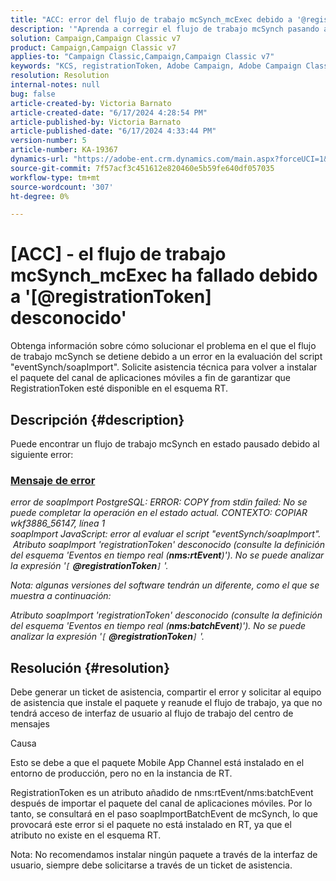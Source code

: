 ```yaml
---
title: "ACC: error del flujo de trabajo mcSynch_mcExec debido a '@registrationToken desconocido'"
description: '"Aprenda a corregir el flujo de trabajo mcSynch pasando al estado pausado debido a un error en la evaluación del script ''eventSynch/soapImport''".'
solution: Campaign,Campaign Classic v7
product: Campaign,Campaign Classic v7
applies-to: "Campaign Classic,Campaign,Campaign Classic v7"
keywords: "KCS, registrationToken, Adobe Campaign, Adobe Campaign Classic, ACC, mcSynch_mcExec flujo de trabajo falla, solución de problemas"
resolution: Resolution
internal-notes: null
bug: false
article-created-by: Victoria Barnato
article-created-date: "6/17/2024 4:28:54 PM"
article-published-by: Victoria Barnato
article-published-date: "6/17/2024 4:33:44 PM"
version-number: 5
article-number: KA-19367
dynamics-url: "https://adobe-ent.crm.dynamics.com/main.aspx?forceUCI=1&pagetype=entityrecord&etn=knowledgearticle&id=5a6593ab-c62c-ef11-840a-6045bd026b83"
source-git-commit: 7f57acf3c451612e820460e5b59fe640df057035
workflow-type: tm+mt
source-wordcount: '307'
ht-degree: 0%

---
```


# [ACC] - el flujo de trabajo mcSynch_mcExec ha fallado debido a &#39;[@registrationToken] desconocido&#39;


Obtenga información sobre cómo solucionar el problema en el que el flujo de trabajo mcSynch se detiene debido a un error en la evaluación del script &quot;eventSynch/soapImport&quot;. Solicite asistencia técnica para volver a instalar el paquete del canal de aplicaciones móviles a fin de garantizar que RegistrationToken esté disponible en el esquema RT.

## Descripción {#description}


Puede encontrar un flujo de trabajo mcSynch en estado pausado debido al siguiente error:



### <u>Mensaje de error</u>

*error de soapImport PostgreSQL: ERROR: COPY from stdin failed: No se puede completar la operación en el estado actual. CONTEXTO: COPIAR wkf3886_56147, línea 1
<br>soapImport JavaScript: error al evaluar el script &quot;eventSynch/soapImport&quot;.
<br> Atributo soapImport &#39;registrationToken&#39; desconocido (consulte la definición del esquema &#39;Eventos en tiempo real (<b>nms:rtEvent</b>)&#39;). No se puede analizar la expresión &#39;`[` <b>@registrationToken</b>`]` &#39;.*

*Nota: algunas versiones del software tendrán un diferente, como el que se muestra a continuación:*

*Atributo soapImport &#39;registrationToken&#39; desconocido (consulte la definición del esquema &#39;Eventos en tiempo real (<b>nms:batchEvent</b>)&#39;). No se puede analizar la expresión &#39;`[` <b>@registrationToken</b>`]` &#39;.*


## Resolución {#resolution}


Debe generar un ticket de asistencia, compartir el error y solicitar al equipo de asistencia que instale el paquete y reanude el flujo de trabajo, ya que no tendrá acceso de interfaz de usuario al flujo de trabajo del centro de mensajes



Causa

Esto se debe a que el paquete Mobile App Channel está instalado en el entorno de producción, pero no en la instancia de RT.

RegistrationToken es un atributo añadido de nms:rtEvent/nms:batchEvent después de importar el paquete del canal de aplicaciones móviles. Por lo tanto, se consultará en el paso soapImportBatchEvent de mcSynch, lo que provocará este error si el paquete no está instalado en RT, ya que el atributo no existe en el esquema RT.



Nota: No recomendamos instalar ningún paquete a través de la interfaz de usuario, siempre debe solicitarse a través de un ticket de asistencia.
